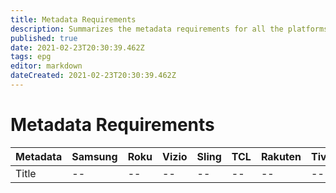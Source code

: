 ```yaml
---
title: Metadata Requirements
description: Summarizes the metadata requirements for all the platforms to which Amagi delivers EPG
published: true
date: 2021-02-23T20:30:39.462Z
tags: epg
editor: markdown
dateCreated: 2021-02-23T20:30:39.462Z
---
```


# Metadata Requirements
Metadata|Samsung|Roku|Vizio|Sling|TCL|Rakuten|Tivo|Gracenote|Redbox|Pluto|Brightcove|OneHubVision|NDTV|MultichoiceSA|STV|Huawei|Plex|LocalNow|Stirr|SelectTV|DistroTV|SportsTribal|Screenhits|7Plus|Tikilive|Netgem|Freecast|SimpleStream
--|--|--|--|--|--|--|--|--|--|--|--|--|--|--|--|--|--|--|--|--|--|--|--|--|--|--|--|--
Title|--|--|--|--|--|--|--|--|--|--|--|--|--|--|--|--|--|--|--|--|--|--|--|--|--|--|--|--

